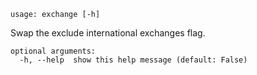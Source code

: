```text
usage: exchange [-h]
```

Swap the exclude international exchanges flag.

```
optional arguments:
  -h, --help  show this help message (default: False)
```
